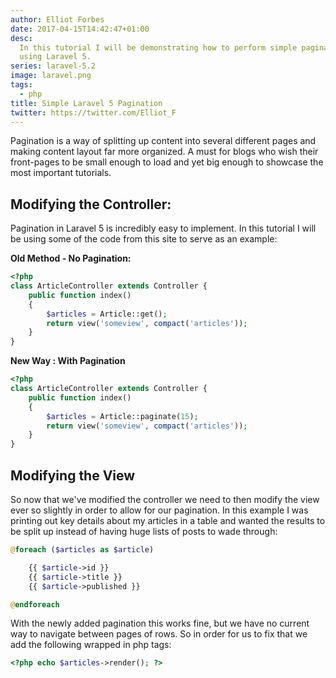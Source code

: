 ```yaml
---
author: Elliot Forbes
date: 2017-04-15T14:42:47+01:00
desc:
  In this tutorial I will be demonstrating how to perform simple pagination
  using Laravel 5.
series: laravel-5.2
image: laravel.png
tags:
  - php
title: Simple Laravel 5 Pagination
twitter: https://twitter.com/Elliot_F
---
```


<p>Pagination is a way of splitting up content into several different pages and making content layout far more organized. A must for blogs who wish their front-pages to be small enough to load and yet big enough to showcase the most important tutorials.</p>

<h2>Modifying the Controller:</h2>

<p>Pagination in Laravel 5 is incredibly easy to implement. In this tutorial I will be using some of the code from this site to serve as an example:</p>

<p><strong>Old Method - No Pagination:</strong></p>

```php
<?php
class ArticleController extends Controller {
    public function index()
    {
        $articles = Article::get();
        return view('someview', compact('articles'));
    }
}
```

<p><b>New Way : With Pagination</b></p>

```php
<?php
class ArticleController extends Controller {
    public function index()
    {
        $articles = Article::paginate(15);
        return view('someview', compact('articles'));
    }
}
```

<h2>Modifying the View</h2>

<p>So now that we've modified the controller we need to then modify the view ever so slightly in order to allow for our pagination. In this example I was printing out key details about my articles in a table and wanted the results to be split up instead of having huge lists of posts to wade through:</p>

```php
@foreach ($articles as $article)

    {{ $article->id }}
    {{ $article->title }}
    {{ $article->published }}

@endforeach
```

<p>With the newly added pagination this works fine, but we have no current way to navigate between pages of rows. So in order for us to fix that we add the following wrapped in php tags:</p>

```php
<?php echo $articles->render(); ?>
```

